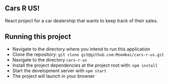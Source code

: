 ## Cars R US!

React project for a car dealership that wants to keep track of their sales.

## Running this project
- Navigate to the directory where you intend to run this application
- Clone the repository: `git clone git@github.com:Moombai/cars-r-us.git`
- Navigate to the directory `cars-r-us`
- Install the project dependencies at the project root with: `npm install`
- Start the development server with `npm start`
- The project will launch in your browser